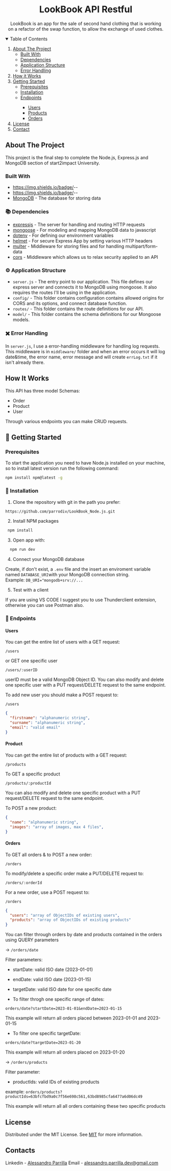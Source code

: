 <p align="center">
  
  <h1 align="center">LookBook API Restful</h1>

  <p align="center">
    LookBook is an app for the sale of second hand clothing that is working <br>
    on a refactor of the swap function, to allow the exchange of used clothes. <br>
  </p>
</p>

<!-- TABLE OF CONTENTS -->
<details open="open">
  <summary>Table of Contents</summary>
  <ol>
    <li>
      <a href="#about-the-project">About The Project</a>
      <ul>
        <li><a href="#built-with">Built With</a></li>
        <li><a href="#dependencies">Dependencies</a></li>
        <li><a href="#application-structure">Application Structure</a></li>
        <li><a href="#error-handling">Error Handling</a></li>
      </ul>
    </li>
    <li><a href="#how-it-works">How it Works</a></li>
    <li>
      <a href="#getting-started">Getting Started</a>
      <ul>
        <li><a href="#prerequisites">Prerequisites</a></li>
        <li><a href="#installation">Installation</a></li>
        <li><a href="#endpoints">Endpoints</a></li>
        <ul>
          <li><a href="#users">Users</a></li>
          <li><a href="#products">Products</a></li>
          <li><a href="#ordes">Orders</a></li>
        </ul>
      </ul>
    </li>
    <li><a href="#license">License</a></li>
    <li><a href="#contact">Contact</a></li>
  </ol>
</details>

## About The Project
This project is the final step to complete the Node.js, Express.js and MongoDB section of start2impact University.


### Built With

* https://img.shields.io/badge/<Javascript>-<JS>-<yellow>
* https://img.shields.io/badge/<NodeJS>-<JS>-<green>
* [MongoDB](https://www.mongodb.com/) - The database for storing data


### :books: Dependencies

* [expressjs](https://github.com/expressjs/express) - The server for handling and routing HTTP requests
* [mongoose](https://github.com/Automattic/mongoose) - For modeling and mapping MongoDB data to javascript
* [dotenv](https://www.npmjs.com/package/dotenv) - For defining our environment variables
* [helmet](https://helmetjs.github.io/) - For secure Express App by setting various HTTP headers
* [multer](https://www.npmjs.com/package/multer) - Middleware for storing files and for handling multipart/form-data
* [cors](https://www.npmjs.com/package/cors) - Middleware which allows us to relax security applied to an API

### :gear: Application Structure

- `server.js` - The entry point to our application. This file defines our express server and connects it to MongoDB using mongoose. It also requires the routes I'll be using in the application.
- `config/` - This folder contains configuration contains allowed origins for CORS and its options, and connect database function.
- `routes/` - This folder contains the route definitions for our API.
- `model/` - This folder contains the schema definitions for our Mongoose models.

### :heavy_multiplication_x: Error Handling

In `server.js`, I use a error-handling middleware for handling log requests. This middleware is in `middleware/` folder and when an error occurs it will log date&time, the error name, error message and will create `errLog.txt` if it isn't already there.

## How It Works

This API has three model Schemas: 

- Order
- Product
- User

Through various endpoints you can make CRUD requests.

## :open_file_folder: Getting Started

### Prerequisites

To start the application you need to have Node.js installed on your machine, so to install latest version run the following command: 
```sh
npm install npm@latest -g
```

### :floppy_disk: Installation

1. Clone the repository with git in the path you prefer:

```sh
https://github.com/parrodiv/LookBook_Node.js.git
```

2. Install NPM packages

```sh
 npm install
```

3. Open app with:

```sh
  npm run dev
```

4. Connect your MongoDB database

Create, if don't exist, a `.env` file and the insert an enviroment variable named `DATABASE_URI`with your MongoDB connection string.  
Example:
`DB_URI="mongodb+srv://...`

5. Test with a client
 
If you are using VS CODE I suggest you to use Thunderclient extension, otherwise you can use Postman also.


### :pushpin: Endpoints

#### Users

You can get the entire list of users with a GET request:

`/users`

or GET one specific user

`/users/:userID`

userID must be a valid MongoDB Object ID.
You can also modify and delete one specific user with a PUT request/DELETE request to the same endpoint.

To add new user you should make a POST request to:

`/users`

```json
{
  "firstname": "alphanumeric string",
  "surname": "alphanumeric string",
  "email": "valid email"
}
```


#### Product

You can get the entire list of products with a GET request:

`/products`

To GET a specific product

`/products/:productId`

You can also modify and delete one specific product with a PUT request/DELETE request to the same endpoint.

To POST a new product: 

```json
{
  "name": "alphanumeric string",
  "images": "array of images, max 4 files",
}
```

#### Orders

To GET all orders & to POST a new order: 

`/orders`

To modify/delete a specific order make a PUT/DELETE request to:

`/orders/:orderId`

For a new order, use a POST request to: 

`/orders`

```json
{
  "users": "array of ObjectIDs of existing users",
  "products": "array of ObjectIDs of existing products"
}
```

You can filter through orders by date and products contained in the orders using QUERY parameters

 -> `/orders/date`

Filter parameters:
  - startDate: valid ISO date (2023-01-01)
  - endDate: valid ISO date (2023-01-15)
  - targetDate: valid ISO date for one specific date

- To filter throgh one specific range of dates:

`orders/date?startDate=2023-01-01&endDate=2023-01-15`

This example will return all orders placed between 2023-01-01 and 2023-01-15

- To filter one specific targetDate:

`orders/date?targetDate=2023-01-20`

This example will return all orders placed on 2023-01-20

->  `/orders/products`

Filter parameter: 

- productIds: valid IDs of existing products 

example: `orders/products?productIds=63bfcfbd9a0c7f56e698c561,63bd8985cfa6477a6d06dc49`

This example will return all all orders containing these two specific products


## License
Distributed under the MIT License. See [MIT](https://choosealicense.com/licenses/mit/) for more information.

## Contacts

Linkedin - [Alessandro Parrilla](https://www.linkedin.com/in/alessandro-parrilla-994931222/) 
Email - alessandro.parrilla.dev@gmail.com











